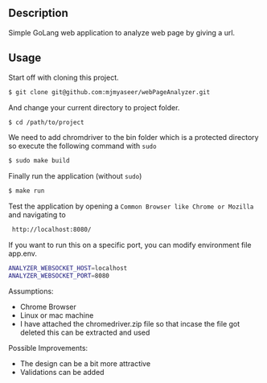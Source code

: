 ## Description
  Simple GoLang web application to analyze web page by giving a url.

## Usage
  Start off with cloning this project.
``` bash
$ git clone git@github.com:mjmyaseer/webPageAnalyzer.git
```

  And change your current directory to project folder.
``` bash
$ cd /path/to/project
```

  We need to add chromdriver to the bin folder which is a protected 
  directory so execute the following command with `sudo`
``` bash
$ sudo make build
```

  Finally run the application (without `sudo`)
``` bash
$ make run
```

  Test the application by opening a `Common Browser like Chrome or Mozilla` and navigating to 
``` bash
 http://localhost:8080/
```

  If you want to run this on a specific port, 
  you can modify environment file app.env.
``` bash
ANALYZER_WEBSOCKET_HOST=localhost
ANALYZER_WEBSOCKET_PORT=8080
```

Assumptions:
- Chrome Browser
- Linux or mac machine
- I have attached the chromedriver.zip file so that incase the file got deleted this can be extracted and used

Possible Improvements:
- The design can be a bit more attractive
- Validations can be added
